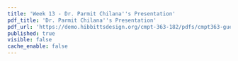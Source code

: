 ```yaml
---
title: 'Week 13 - Dr. Parmit Chilana''s Presentation'
pdf_title: 'Dr. Parmit Chilana''s Presentation'
pdf_url: 'https://demo.hibbittsdesign.org/cmpt-363-182/pdfs/cmpt363-guest-chilana.pdf'
published: true
visible: false
cache_enable: false
---
```

